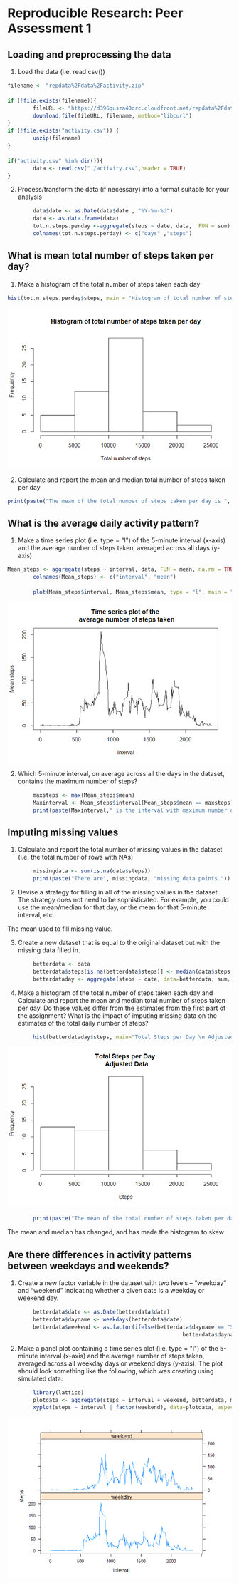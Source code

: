 # Reproducible Research: Peer Assessment 1


## Loading and preprocessing the data

1. Load the data (i.e. read.csv())


```r
filename <- "repdata%2Fdata%2Factivity.zip"

if (!file.exists(filename)){
        fileURL <- "https://d396qusza40orc.cloudfront.net/repdata%2Fdata%2Factivity.zip"
        download.file(fileURL, filename, method="libcurl")
}  
if (!file.exists("activity.csv")) { 
        unzip(filename) 
}

if("activity.csv" %in% dir()){ 
        data <- read.csv("./activity.csv",header = TRUE) 
} 
```

2. Process/transform the data (if necessary) into a format suitable for your
analysis


```r
        data$date <- as.Date(data$date , "%Y-%m-%d")
        data <- as.data.frame(data)
        tot.n.steps.perday <-aggregate(steps ~ date, data,  FUN = sum)
        colnames(tot.n.steps.perday) <- c("days" ,"steps")
```


## What is mean total number of steps taken per day?

1. Make a histogram of the total number of steps taken each day


```r
hist(tot.n.steps.perday$steps, main = "Histogram of total number of steps taken per day", xlab = "Total number of steps")
```

![](PA1_template_files/figure-html/unnamed-chunk-3-1.png)<!-- -->

2. Calculate and report the mean and median total number of steps taken
per day


```r
print(paste("The mean of the total number of steps taken per day is ", mean(tot.n.steps.perday$steps),"and has a median of ", median(tot.n.steps.perday$steps)))
```

## What is the average daily activity pattern?

1. Make a time series plot (i.e. type = "l") of the 5-minute interval (x-axis)
and the average number of steps taken, averaged across all days (y-axis)


```r
Mean_steps <- aggregate(steps ~ interval, data, FUN = mean, na.rm = TRUE)
        colnames(Mean_steps) <- c("interval", "mean")
        
        plot(Mean_steps$interval, Mean_steps$mean, type = "l", main = "Time series plot of the \n average number of steps taken", xlab = "interval", ylab = "Mean steps")
```

![](PA1_template_files/figure-html/unnamed-chunk-5-1.png)<!-- -->

2. Which 5-minute interval, on average across all the days in the dataset,
contains the maximum number of steps?

```r
        maxsteps <- max(Mean_steps$mean)
        Maxinterval <- Mean_steps$interval[Mean_steps$mean == maxsteps]
        print(paste(Maxinterval," is the interval with maximum number of steps of ", maxsteps, " steps"))
```
## Imputing missing values
1. Calculate and report the total number of missing values in the dataset
(i.e. the total number of rows with NAs)


```r
        missingdata <- sum(is.na(data$steps))
        print(paste("There are", missingdata, "missing data points."))
```

2. Devise a strategy for filling in all of the missing values in the dataset. The
strategy does not need to be sophisticated. For example, you could use
the mean/median for that day, or the mean for that 5-minute interval, etc.

The mean used to fill missing value.

3. Create a new dataset that is equal to the original dataset but with the
missing data filled in.

```r
        betterdata <- data
        betterdata$steps[is.na(betterdata$steps)] <- median(data$steps, na.rm=TRUE)
        betterdataday <- aggregate(steps ~ date, data=betterdata, sum, na.rm=TRUE)
```
4. Make a histogram of the total number of steps taken each day and Calculate
and report the mean and median total number of steps taken per day. Do
these values differ from the estimates from the first part of the assignment?
What is the impact of imputing missing data on the estimates of the total
daily number of steps?

```r
        hist(betterdataday$steps, main="Total Steps per Day \n Adjusted Data",xlab="Steps", ylab="Frequency")
```

![](PA1_template_files/figure-html/unnamed-chunk-9-1.png)<!-- -->

```r
        print(paste("The mean of the total number of steps taken per day after NA is replaced is ",mean(betterdataday$steps),"and has a median of ", median(betterdataday$steps)))                
```
The mean and median has changed, and has made the histogram to skew

## Are there differences in activity patterns between weekdays and weekends?
1. Create a new factor variable in the dataset with two levels – “weekday”
and “weekend” indicating whether a given date is a weekday or weekend
day.


```r
        betterdata$date <- as.Date(betterdata$date)
        betterdata$dayname <- weekdays(betterdata$date)
        betterdata$weekend <- as.factor(ifelse(betterdata$dayname == "Saturday" |
                                                       betterdata$dayname == "Sunday", "weekend", "weekday"))
```
2. Make a panel plot containing a time series plot (i.e. type = "l") of the
5-minute interval (x-axis) and the average number of steps taken, averaged
across all weekday days or weekend days (y-axis). The plot should look
something like the following, which was creating using simulated data:


```r
        library(lattice)
        plotdata <- aggregate(steps ~ interval + weekend, betterdata, mean)
        xyplot(steps ~ interval | factor(weekend), data=plotdata, aspect=1/3, type="l")
```

![](PA1_template_files/figure-html/unnamed-chunk-11-1.png)<!-- -->
